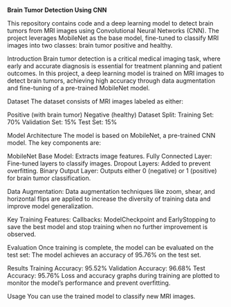 
**Brain Tumor Detection Using CNN**

This repository contains code and a deep learning model to detect brain tumors from MRI images using Convolutional Neural Networks (CNN). The project leverages MobileNet as the base model, fine-tuned to classify MRI images into two classes: brain tumor positive and healthy.

Introduction
Brain tumor detection is a critical medical imaging task, where early and accurate diagnosis is essential for treatment planning and patient outcomes. In this project, a deep learning model is trained on MRI images to detect brain tumors, achieving high accuracy through data augmentation and fine-tuning of a pre-trained MobileNet model.

Dataset
The dataset consists of MRI images labeled as either:

Positive (with brain tumor)
Negative (healthy)
Dataset Split:
Training Set: 70%
Validation Set: 15%
Test Set: 15%


Model Architecture
The model is based on MobileNet, a pre-trained CNN model. The key components are:

MobileNet Base Model: Extracts image features.
Fully Connected Layer: Fine-tuned layers to classify images.
Dropout Layers: Added to prevent overfitting.
Binary Output Layer: Outputs either 0 (negative) or 1 (positive) for brain tumor classification.

Data Augmentation:
Data augmentation techniques like zoom, shear, and horizontal flips are applied to increase the diversity of training data and improve model generalization.

Key Training Features:
Callbacks: ModelCheckpoint and EarlyStopping to save the best model and stop training when no further improvement is observed.

Evaluation
Once training is complete, the model can be evaluated on the test set:
The model achieves an accuracy of 95.76% on the test set.

Results
Training Accuracy: 95.52%
Validation Accuracy: 96.68%
Test Accuracy: 95.76%
Loss and accuracy graphs during training are plotted to monitor the model’s performance and prevent overfitting.

Usage
You can use the trained model to classify new MRI images. 

